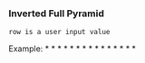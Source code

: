 ### Inverted Full Pyramid
	row is a user input value
Example:
	   * * * * *
            * * * *
    	     * * *
   	      * *
    	       *